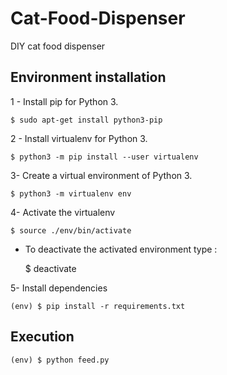 # Cat-Food-Dispenser
DIY cat food dispenser


## Environment installation

1 - Install pip for Python 3.

    $ sudo apt-get install python3-pip

2 - Install virtualenv for Python 3.

    $ python3 -m pip install --user virtualenv

3- Create a virtual environment of Python 3.

    $ python3 -m virtualenv env

4- Activate the virtualenv

    $ source ./env/bin/activate

- To deactivate the activated environment type :

    $ deactivate

5- Install dependencies

    (env) $ pip install -r requirements.txt

## Execution

    (env) $ python feed.py
